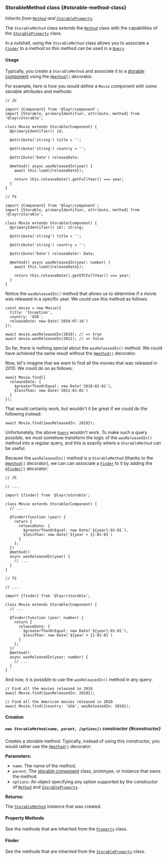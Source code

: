 ### StorableMethod <badge type="primary">class</badge> {#storable-method-class}

*Inherits from [`Method`](https://layrjs.com/docs/v2/reference/method) and [`StorableProperty`](https://layrjs.com/docs/v2/reference/storable-property).*

The `StorableMethod` class extends the [`Method`](https://layrjs.com/docs/v2/reference/method) class with the capabilities of the [`StorableProperty`](https://layrjs.com/docs/v2/reference/storable-property) class.

In a nutshell, using the `StorableMethod` class allows you to associate a [`Finder`](https://layrjs.com/docs/v2/reference/storable-property#finder-type) to a method so this method can be used in a [`Query`](https://layrjs.com/docs/v2/reference/query).


#### Usage

Typically, you create a `StorableMethod` and associate it to a [storable component](https://layrjs.com/docs/v2/reference/storable#storable-component-class) using the [`@method()`](https://layrjs.com/docs/v2/reference/storable#method-decorator) decorator.

For example, here is how you would define a `Movie` component with some storable attributes and methods:

```
// JS

import {Component} from '@layr/component';
import {Storable, primaryIdentifier, attribute, method} from '@layr/storable';

class Movie extends Storable(Component) {
  @primaryIdentifier() id;

  @attribute('string') title = '';

  @attribute('string') country = '';

  @attribute('Date') releaseDate;

  @method() async wasReleasedIn(year) {
    await this.load({releaseDate});

    return this.releaseDate().getFullYear() === year;
  }
}
```

```
// TS

import {Component} from '@layr/component';
import {Storable, primaryIdentifier, attribute, method} from '@layr/storable';

class Movie extends Storable(Component) {
  @primaryIdentifier() id!: string;

  @attribute('string') title = '';

  @attribute('string') country = '';

  @attribute('Date') releaseDate!: Date;

  @method() async wasReleasedIn(year: number) {
    await this.load({releaseDate});

    return this.releaseDate().getUTCFullYear() === year;
  }
}
```

Notice the `wasReleasedIn()` method that allows us to determine if a movie was released in a specific year. We could use this method as follows:

```
const movie = new Movie({
  title: 'Inception',
  country: 'USA',
  releaseDate: new Date('2010-07-16')
});

await movie.wasReleasedIn(2010); // => true
await movie.wasReleasedIn(2011); // => false
```

So far, there is nothing special about the `wasReleasedIn()` method. We could have achieved the same result without the [`@method()`](https://layrjs.com/docs/v2/reference/storable#method-decorator) decorator.

Now, let's imagine that we want to find all the movies that was released in 2010. We could do so as follows:

```
await Movie.find({
  releaseDate: {
    $greaterThanOrEqual: new Date('2010-01-01'),
    $lessThan: new Date('2011-01-01')
  }
});
```

That would certainly work, but wouldn't it be great if we could do the following instead:

```
await Movie.find({wasReleasedIn: 2010});
```

Unfortunately, the above [`Query`](https://layrjs.com/docs/v2/reference/query) wouldn't work. To make such a query possible, we must somehow transform the logic of the `wasReleasedIn()` method into a regular query, and this is exactly where a `StorableMethod` can be useful.

Because the `wasReleasedIn()` method is a `StorableMethod` (thanks to the [`@method()`](https://layrjs.com/docs/v2/reference/storable#method-decorator) decorator), we can can associate a [`Finder`](https://layrjs.com/docs/v2/reference/storable-property#finder-type) to it by adding the [`@finder()`](https://layrjs.com/docs/v2/reference/storable#finder-decorator) decorator:

```
// JS

// ...

import {finder} from '@layr/storable';

class Movie extends Storable(Component) {
  // ...

  @finder(function (year) {
    return {
      releaseDate: {
        $greaterThanOrEqual: new Date(`${year}-01-01`),
        $lessThan: new Date(`${year + 1}-01-01`)
      }
    };
  })
  @method()
  async wasReleasedIn(year) {
    // ...
  }
}
```

```
// TS

// ...

import {finder} from '@layr/storable';

class Movie extends Storable(Component) {
  // ...

  @finder(function (year: number) {
    return {
      releaseDate: {
        $greaterThanOrEqual: new Date(`${year}-01-01`),
        $lessThan: new Date(`${year + 1}-01-01`)
      }
    };
  })
  @method()
  async wasReleasedIn(year: number) {
    // ...
  }
}
```

And now, it is possible to use the `wasReleasedIn()` method in any query:

```
// Find all the movies released in 2010
await Movie.find({wasReleasedIn: 2010});

// Find all the American movies released in 2010
await Movie.find({country: 'USA', wasReleasedIn: 2010});
```

#### Creation

##### `new StorableMethod(name, parent, [options])` <badge type="secondary">constructor</badge> {#constructor}

Creates a storable method. Typically, instead of using this constructor, you would rather use the [`@method()`](https://layrjs.com/docs/v2/reference/storable#method-decorator) decorator.

**Parameters:**

* `name`: The name of the method.
* `parent`: The [storable component](https://layrjs.com/docs/v2/reference/storable#storable-component-class) class, prototype, or instance that owns the method.
* `options`: An object specifying any option supported by the constructor of [`Method`](https://layrjs.com/docs/v2/reference/method#constructor) and [`StorableProperty`](https://layrjs.com/docs/v2/reference/storable-property#constructor).

**Returns:**

The [`StorableMethod`](https://layrjs.com/docs/v2/reference/storable-method) instance that was created.

#### Property Methods

See the methods that are inherited from the [`Property`](https://layrjs.com/docs/v2/reference/property#basic-methods) class.

#### Finder

See the methods that are inherited from the [`StorableProperty`](https://layrjs.com/docs/v2/reference/storable-property#finder) class.
